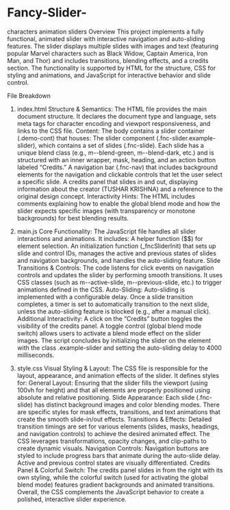 # Fancy-Slider-
characters animation sliders 
Overview
This project implements a fully functional, animated slider with interactive navigation and auto-sliding features. The slider displays multiple slides with images and text (featuring popular Marvel characters such as Black Widow, Captain America, Iron Man, and Thor) and includes transitions, blending effects, and a credits section. The functionality is supported by HTML for the structure, CSS for styling and animations, and JavaScript for interactive behavior and slide control.

File Breakdown
1. index.html
Structure & Semantics:
The HTML file provides the main document structure. It declares the document type and language, sets meta tags for character encoding and viewport responsiveness, and links to the CSS file.
Content:
The body contains a slider container (.demo-cont) that houses:
The slider component (.fnc-slider.example-slider), which contains a set of slides (.fnc-slide). Each slide has a unique blend class (e.g., m--blend-green, m--blend-dark, etc.) and is structured with an inner wrapper, mask, heading, and an action button labeled “Credits.”
A navigation bar (.fnc-nav) that includes background elements for the navigation and clickable controls that let the user select a specific slide.
A credits panel that slides in and out, displaying information about the creator (TUSHAR KRISHNA) and a reference to the original design concept.
Interactivity Hints:
The HTML includes comments explaining how to enable the global blend mode and how the slider expects specific images (with transparency or monotone backgrounds) for best blending results.

2. main.js
Core Functionality:
The JavaScript file handles all slider interactions and animations. It includes:
A helper function ($$) for element selection.
An initialization function (_fncSliderInit) that sets up slide and control IDs, manages the active and previous states of slides and navigation backgrounds, and handles the auto-sliding feature.
Slide Transitions & Controls:
The code listens for click events on navigation controls and updates the slider by performing smooth transitions. It uses CSS classes (such as m--active-slide, m--previous-slide, etc.) to trigger animations defined in the CSS.
Auto-Sliding:
Auto-sliding is implemented with a configurable delay. Once a slide transition completes, a timer is set to automatically transition to the next slide, unless the auto-sliding feature is blocked (e.g., after a manual click).
Additional Interactivity:
A click on the “Credits” button toggles the visibility of the credits panel.
A toggle control (global blend mode switch) allows users to activate a blend mode effect on the slider images.
The script concludes by initializing the slider on the element with the class .example-slider and setting the auto-sliding delay to 4000 milliseconds.


3. style.css
Visual Styling & Layout:
The CSS file is responsible for the layout, appearance, and animation effects of the slider. It defines styles for:
General Layout:
Ensuring that the slider fills the viewport (using 100vh for height) and that all elements are properly positioned using absolute and relative positioning.
Slide Appearance:
Each slide (.fnc-slide) has distinct background images and color blending modes. There are specific styles for mask effects, transitions, and text animations that create the smooth slide-in/out effects.
Transitions & Effects:
Detailed transition timings are set for various elements (slides, masks, headings, and navigation controls) to achieve the desired animated effect. The CSS leverages transformations, opacity changes, and clip-paths to create dynamic visuals.
Navigation Controls:
Navigation buttons are styled to include progress bars that animate during the auto-slide delay. Active and previous control states are visually differentiated.
Credits Panel & Colorful Switch:
The credits panel slides in from the right with its own styling, while the colorful switch (used for activating the global blend mode) features gradient backgrounds and animated transitions.
Overall, the CSS complements the JavaScript behavior to create a polished, interactive slider experience.
